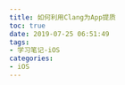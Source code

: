 ```yaml
---
title: 如何利用Clang为App提质
toc: true
date: 2019-07-25 06:51:49
tags:
- 学习笔记-iOS
categories:
- iOS
---
```


